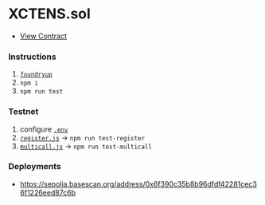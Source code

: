 # XCTENS.sol

* [View Contract](./src/XCTENS.sol)

### Instructions

1. [`foundryup`](https://book.getfoundry.sh/getting-started/installation)
1. `npm i`
1. `npm run test`


### Testnet
1. configure [`.env`](./.env.example)
1. [`register.js`](./test/register.js) &rarr; `npm run test-register`
1. [`multicall.js`](./test/multicall.js) &rarr; `npm run test-multicall`

### Deployments

*  https://sepolia.basescan.org/address/0x6f390c35b8b96dfdf42281cec36f1226eed87c6b
